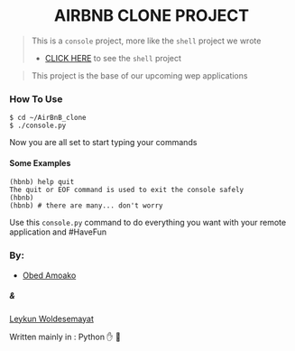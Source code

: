 <h1 align="center">AIRBNB CLONE PROJECT</h1>

> This is a `console` project, more like the `shell` project we wrote
> * [CLICK HERE](https://github.com/Yunus-kidem/simple_shell) to see the `shell` project

> This project is the base of our upcoming wep applications

### How To Use

```
$ cd ~/AirBnB_clone
$ ./console.py
```
Now you are all set to start typing your commands

#### Some Examples

```
(hbnb) help quit
The quit or EOF command is used to exit the console safely
(hbnb)
(hbnb) # there are many... don't worry

```

Use this `console.py` command to do everything you want
with your remote application and #HaveFun

### By:
* [Obed Amoako](https://github.com/Obed101)
##### &
[Leykun Woldesemayat](https://github.com/to_be_provided)

Written mainly in : Python :hand: 🐍
